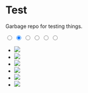 # Test
Garbage repo for testing things.

<link crossorigin="anonymous" href="https://raw.githubusercontent.com/quilicicf/Test/master/slider/style.css" media="all" rel="stylesheet">
<div id="slider1" class="csslider infinity">
  <input type="radio" name="slides" id="slides_1"/>
  <input type="radio" name="slides" checked="checked" id="slides_2"/>
  <input type="radio" name="slides" id="slides_3"/>
  <input type="radio" name="slides" id="slides_4"/>
  <input type="radio" name="slides" id="slides_5"/>
  <input type="radio" name="slides" id="slides_6"/>
  <ul>
    <li><img src="http://rawgithub.com/drygiel/csslider/master/examples/themes/stones.jpg"/></li>
    <li><img src="http://rawgithub.com/drygiel/csslider/master/examples/themes/stones.jpg"/></li>
    <li><img src="http://rawgithub.com/drygiel/csslider/master/examples/themes/stones.jpg"/></li>
    <li><img src="http://rawgithub.com/drygiel/csslider/master/examples/themes/stones.jpg"/></li>
    <li><img src="http://rawgithub.com/drygiel/csslider/master/examples/themes/stones.jpg"/></li>
    <li><img src="http://rawgithub.com/drygiel/csslider/master/examples/themes/stones.jpg"/></li>
  </ul>
  <div class="arrows">
    <label for="slides_1"></label>
    <label for="slides_2"></label>
    <label for="slides_3"></label>
    <label for="slides_4"></label>
    <label for="slides_5"></label>
    <label for="slides_6"></label>
    <label for="slides_1" class="goto-first"></label>
    <label for="slides_6" class="goto-last"></label>
  </div>
  <div class="navigation">
    <div>
      <label for="slides_1"></label>
      <label for="slides_2"></label>
      <label for="slides_3"></label>
      <label for="slides_4"></label>
      <label for="slides_5"></label>
      <label for="slides_6"></label>
    </div>
  </div>
</div>
